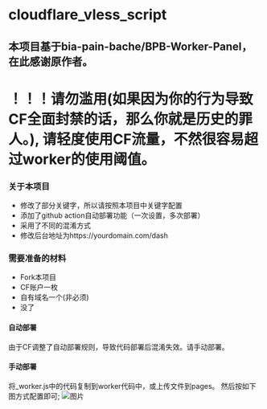 # cloudflare_vless_script
## 本项目基于bia-pain-bache/BPB-Worker-Panel，在此感谢原作者。

# ！！！请勿滥用(如果因为你的行为导致CF全面封禁的话，那么你就是历史的罪人。), 请轻度使用CF流量，不然很容易超过worker的使用阈值。

### 关于本项目
- 修改了部分关键字，所以请按照本项目中关键字配置
- 添加了github action自动部署功能（一次设置，多次部署）
- 采用了不同的混淆方式
- 修改后台地址为https://yourdomain.com/dash
  
### 需要准备的材料
- Fork本项目
- CF账户一枚
- 自有域名一个(非必须)
- 没了

#### 自动部署
由于CF调整了自动部署规则，导致代码部署后混淆失效。请手动部署。

#### 手动部署
将_worker.js中的代码复制到worker代码中，或上传文件到pages。
然后按如下图方式配置即可;
![图片](https://github.com/user-attachments/assets/b700eaea-512f-488a-9d45-0367301c8787)

